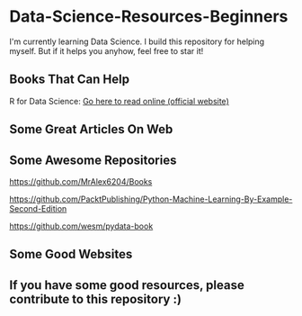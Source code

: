 # Data-Science-Resources-Beginners
I'm currently learning Data Science. I build this repository for helping myself. But if it helps you anyhow, feel free to star it!


## Books That Can Help
R for Data Science: [Go here to read online (official website)](https://r4ds.had.co.nz/index.html)

## Some Great Articles On Web


## Some Awesome Repositories
https://github.com/MrAlex6204/Books

https://github.com/PacktPublishing/Python-Machine-Learning-By-Example-Second-Edition
<!--https://github.com/PacktPublishing-->
https://github.com/wesm/pydata-book



## Some Good Websites


## If you have some good resources, please contribute to this repository :)


<!--  

Book intros : https://hackr.io/blog/data-science-books
Add these: https://github.com/datastacktv/data-engineer-roadmap :  add some of their files
https://datastack.tv/
github.com/therealsreehari/Learn-Datascience-For-Free
-->

